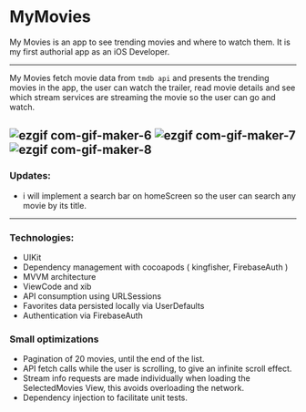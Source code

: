 # MyMovies

My Movies is an app to see trending movies and where to watch them. It is my first authorial app as an iOS Developer. 

***

My Movies fetch movie data from `tmdb api` and presents the trending movies in the app, the user can watch the trailer, read movie details and see which stream services are streaming the movie so the user can go and watch.

![ezgif com-gif-maker-6](https://user-images.githubusercontent.com/3867413/179374738-219d7ae9-e45d-4f0e-b2e4-84167d1fa70a.gif)
![ezgif com-gif-maker-7](https://user-images.githubusercontent.com/3867413/179374786-993e6586-57dd-45bc-9fd7-4dc2027d2f22.gif)
![ezgif com-gif-maker-8](https://user-images.githubusercontent.com/3867413/179374829-1f0e0d51-65f2-4caa-881c-36d36b1fc4bb.gif)
---
### Updates:
- i will implement a search bar on homeScreen so the user can search any movie by its title.
---
### Technologies:
- UIKit
- Dependency management with cocoapods ( kingfisher, FirebaseAuth )
- MVVM architecture
- ViewCode and xib
- API consumption using URLSessions
- Favorites data persisted locally via UserDefaults
- Authentication via FirebaseAuth


### Small optimizations
- Pagination of 20 movies, until the end of the list.
- API fetch calls while the user is scrolling, to give an infinite scroll effect.
- Stream info requests are made individually when loading the SelectedMovies View, this avoids overloading the network.
- Dependency injection to facilitate unit tests.
